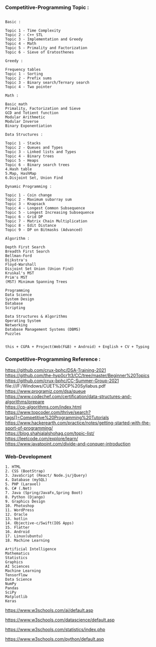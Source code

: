 ### Competitive-Programming Topic :
```

Basic :

Topic 1 - Time Complexity
Topic 2 - C++ STL 
Topic 3 - Implementation and Greedy 
Topic 4 - Math 
Topic 5 - Primality and Factorization
Topic 6 - Sieve of Eratosthenes

Greedy :

Frequency tables
Topic 1 - Sorting
Topic 2 - Prefix sums
Topic 3 - Binary search/Ternary search
Topic 4 - Two pointer

Math :

Basic math
Primality, Factorization and Sieve
GCD and Totient function
Modular Arithmetic
Modular Inverse
Binary Exponentiation

Data Structures :

Topic 1 - Stacks
Topic 2 - Queues and Types
Topic 3 - Linked lists and Types
Topic 4 - Binary trees
Topic 5 - Heaps
Topic 6 - Binary search trees
4.Hash table
5.Map, HashMap
6.Disjoint Set, Union Find

Dynamic Programming :

Topic 1 - Coin change
Topic 2 - Maximum subarray sum
Topic 3 - Knapsack
Topic 4 - Longest Common Subsequence
Topic 5 - Longest Increasing Subsequence
Topic 6 - Grid DP 
Topic 7 - Matrix Chain Multiplication
Topic 8 - Edit Distance
Topic 9 - DP on Bitmasks (Advanced)

Algorithm :

Depth First Search
Breadth First Search
Bellman-Ford
Dijkstra's
Floyd-Warshall
Disjoint Set Union (Union Find)
Kruskal's MST
Prim's MST
(MST) Minimum Spanning Trees

```
```
Programming
Data Science 
System Design
Database
Scripting

Data Structures & Algorithms
Operating System
Networking
Database Management Systems (DBMS)
Puzzles


this + CGPA + Project(Web(F&B) + Android) + English + CV + Typing
```

### Competitive-Programming Reference :

https://github.com/crux-bphc/DSA-Training-2021 </br>
https://github.com/the-hyp0cr1t3/CC/tree/master/Beginner%20Topics </br>
https://github.com/crux-bphc/CC-Summer-Group-2021 </br>
file:///F:/Windows/CUET%20CP%20Syllabus.pdf </br>
https://www.programiz.com/dsa/queue </br>
https://www.codechef.com/certification/data-structures-and-algorithms/prepare </br>
https://cp-algorithms.com/index.html </br>
https://www.topcoder.com/thrive/search?tags[]=Competitive%20Programming%20Tutorials </br>
https://www.hackerearth.com/practice/notes/getting-started-with-the-sport-of-programming/ </br>
https://blog.shahjalalshohag.com/topic-list/ </br>
https://leetcode.com/explore/learn/ </br>
https://www.javatpoint.com/divide-and-conquer-introduction </br>


### Web-Development
```
1. HTML
2. CSS (BootStrap)
3. JavaScript (React/ Node.js/jQuery)
4. Database (mySQL)
5. PHP (Laravel)
6. C# (.Net)
7. Java (Spring/JavaFx,Spring Boot)
8. Python (Django)
9. Graphics Design
10. Photoshop 
11. WordPress
12. Oracle
13. kotlin
14. Objective-c/Swift(IOS Apps)
15. Flatter
16. Android
17. Linux(ubuntu)
18. Machine Learning
```
```
Artificial Intelligence
Mathematics
Statistics
Graphics
AI Sciences
Machine Learning
TensorFlow
Data Science
NumPy
Pandas
SciPy
Matplotlib
Keras
```
https://www.w3schools.com/ai/default.asp </br>

https://www.w3schools.com/datascience/default.asp </br>
 
https://www.w3schools.com/statistics/index.php </br>

https://www.w3schools.com/python/default.asp </br>
